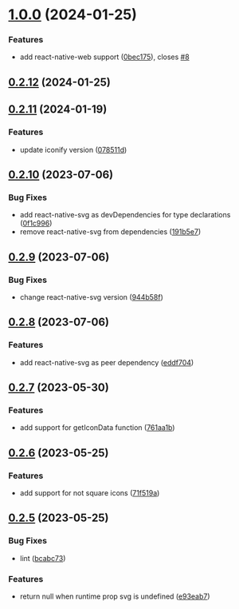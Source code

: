 

# [1.0.0](https://github.com/oktaysenkan/react-native-iconify/compare/v0.2.12...v1.0.0) (2024-01-25)


### Features

* add react-native-web support ([0bec175](https://github.com/oktaysenkan/react-native-iconify/commit/0bec1752abca532cf9bcf82e37b909158716bd4d)), closes [#8](https://github.com/oktaysenkan/react-native-iconify/issues/8)

## [0.2.12](https://github.com/oktaysenkan/react-native-iconify/compare/v0.2.11...v0.2.12) (2024-01-25)

## [0.2.11](https://github.com/oktaysenkan/react-native-iconify/compare/v0.2.10...v0.2.11) (2024-01-19)


### Features

* update iconify version ([078511d](https://github.com/oktaysenkan/react-native-iconify/commit/078511d538efa05dc70b36bc585a3cbeed65208e))

## [0.2.10](https://github.com/oktaysenkan/react-native-iconify/compare/v0.2.9...v0.2.10) (2023-07-06)


### Bug Fixes

* add react-native-svg as devDependencies for type declarations ([0f1c996](https://github.com/oktaysenkan/react-native-iconify/commit/0f1c99666a39d71283d4862f84d6e9c86c3067e9))
* remove react-native-svg from dependencies ([191b5e7](https://github.com/oktaysenkan/react-native-iconify/commit/191b5e7462906e4cafa9fe8d782d74b258e30d38))

## [0.2.9](https://github.com/oktaysenkan/react-native-iconify/compare/v0.2.8...v0.2.9) (2023-07-06)


### Bug Fixes

* change react-native-svg version ([944b58f](https://github.com/oktaysenkan/react-native-iconify/commit/944b58fce71d79ed3a9e126ab4f6f1be1efacb5a))

## [0.2.8](https://github.com/oktaysenkan/react-native-iconify/compare/v0.2.7...v0.2.8) (2023-07-06)


### Features

* add react-native-svg as peer dependency ([eddf704](https://github.com/oktaysenkan/react-native-iconify/commit/eddf7042dd7cd37bd202c7841bf6d083fbe054a0))

## [0.2.7](https://github.com/oktaysenkan/react-native-iconify/compare/v0.2.6...v0.2.7) (2023-05-30)


### Features

* add support for getIconData function ([761aa1b](https://github.com/oktaysenkan/react-native-iconify/commit/761aa1baad90655f3592f1c2aa9ae7841b7411b4))

## [0.2.6](https://github.com/oktaysenkan/react-native-iconify/compare/v0.2.5...v0.2.6) (2023-05-25)


### Features

* add support for not square icons ([71f519a](https://github.com/oktaysenkan/react-native-iconify/commit/71f519a17eac862f61d7586e490ef909209d3be7))

## [0.2.5](https://github.com/oktaysenkan/react-native-iconify/compare/v0.2.4...v0.2.5) (2023-05-25)


### Bug Fixes

* lint ([bcabc73](https://github.com/oktaysenkan/react-native-iconify/commit/bcabc73441e4967db5ef161988a7fdf5d2c5065f))


### Features

* return null when runtime prop svg is undefined ([e93eab7](https://github.com/oktaysenkan/react-native-iconify/commit/e93eab79ebc1c88f0a5fd1ae0249a108540f8570))